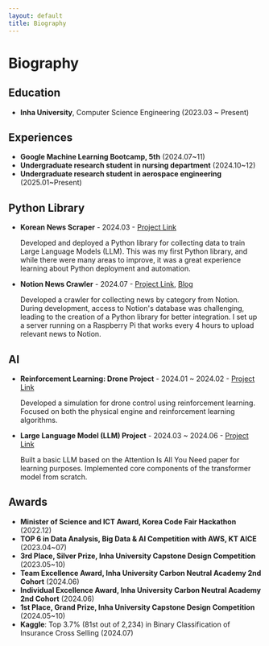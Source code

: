 ```yaml
---
layout: default
title: Biography
---
```


# Biography

## Education
- **Inha University**, Computer Science Engineering (2023.03 ~ Present)

## Experiences
- **Google Machine Learning Bootcamp, 5th** (2024.07~11)
- **Undergraduate research student in nursing department** (2024.10~12)
- **Undergraduate research student in aerospace engineering** (2025.01~Present)

## Python Library
- **Korean News Scraper** - 2024.03 - [Project Link](https://github.com/kar7mp5/korean-news-scraper)
  
  Developed and deployed a Python library for collecting data to train Large Language Models (LLM).
  This was my first Python library, and while there were many areas to improve, it was a great experience learning about Python deployment and automation.

- **Notion News Crawler** - 2024.07 - [Project Link](https://github.com/kar7mp5/notion-news-crawler), [Blog](https://kar7mp5.tistory.com/)
  
  Developed a crawler for collecting news by category from Notion.
  During development, access to Notion's database was challenging, leading to the creation of a Python library for better integration.
  I set up a server running on a Raspberry Pi that works every 4 hours to upload relevant news to Notion.

## AI
- **Reinforcement Learning: Drone Project** - 2024.01 ~ 2024.02 - [Project Link](https://github.com/kar7mp5/drone-rl)
  
  Developed a simulation for drone control using reinforcement learning. Focused on both the physical engine and reinforcement learning algorithms.

- **Large Language Model (LLM) Project** - 2024.03 ~ 2024.06 - [Project Link](https://github.com/kar7mp5/llm-transformer)
  
  Built a basic LLM based on the Attention Is All You Need paper for learning purposes.
  Implemented core components of the transformer model from scratch.

## Awards
- **Minister of Science and ICT Award, Korea Code Fair Hackathon** (2022.12)
- **TOP 6 in Data Analysis, Big Data & AI Competition with AWS, KT AICE** (2023.04~07)
- **3rd Place, Silver Prize, Inha University Capstone Design Competition** (2023.05~10)
- **Team Excellence Award, Inha University Carbon Neutral Academy 2nd Cohort** (2024.06)
- **Individual Excellence Award, Inha University Carbon Neutral Academy 2nd Cohort** (2024.06)
- **1st Place, Grand Prize, Inha University Capstone Design Competition** (2024.05~10)
- **Kaggle**: Top 3.7% (81st out of 2,234) in Binary Classification of Insurance Cross Selling (2024.07) 